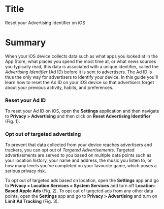 # Title #
Reset your Advertising Identifier on iOS

# Summary #
When your iOS device collects data such as what apps you looked at in the App Store, what places you spend the most time
at, or what news sources you typically read, this data is associated with a unique identifier, called the *Advertising
Identifier* (Ad ID) before it is sent to advertisers. The Ad ID is thus the only way for advertisers to identify your
device. In this guide you'll learn how to reset the Ad ID on your iOS device so that advertisers forget about your
previous activity, habits, and preferences.

### Reset your Ad ID ###
To reset your Ad ID on iOS, open the **Settings** application and then navigate to **Privacy > Advertising** and then
click on **Reset Advertising Identifier** (Fig. 1).

### Opt out of targeted advertising ###
To prevent that data collected from your device reaches advertisers and trackers, you can opt out of *Targeted
Advertisements*. Targeted advertisements are served to you based on multiple data points such as your location history,
your name and address, the music you listen to, or how many levels you've completed on your favourite game, which poses
a serious privacy risk.

To opt out of targeted ads based on location, open the **Settings** app and go to **Privacy > Location Services > System
Services** and turn off **Location-Based Apple Ads** (Fig. 2). To opt out of targeted ads from any other data points,
open the **Settings** app and go to **Privacy > Advertising** and turn on **Limit Ad Tracking** (Fig. 3).
